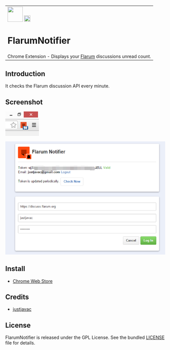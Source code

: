 <table width="100%">
    <tr>
      <td>
        <div class="avatar-parent-child left">
          <img class="avatar" src="../icon-48.png" width="48" height="48">
          <img class="avatar avatar-child avatar-notifications" src="../img/notifications_on.png" width="20" height="20">
        </div>
        <h1 class="left">FlarumNotifier</h1>
      </td>
    </tr>
    <tr>
      <td>
            Chrome Extension - Displays your <a href="http://flarum.org" target="_blank">Flarum</a> discussions unread count.
      </td>
    </tr>
</table>

## Introduction

It checks the Flarum discussion API every minute. 

## Screenshot

![](screenshot/screenshot-1.png)

![](screenshot/screenshot-2.png)

## Install

- [Chrome Web Store](https://chrome.google.com/webstore/detail/flarum-notifier/ejpfiicmhnjilbdomflkdcbflomoobmh)

## Credits

- [justjavac](https://github.com/justjavac)

## License

FlarumNotifier is released under the GPL License. See the bundled [LICENSE](LICENSE) file for details.